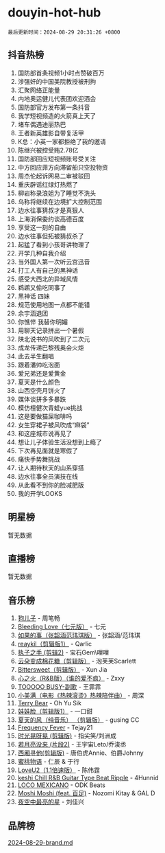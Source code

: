 # douyin-hot-hub

`最后更新时间：2024-08-29 20:31:26 +0800`

## 抖音热榜

1. 国防部首条视频1小时点赞破百万
1. 涉强奸的中国美院教授被刑拘
1. 汇聚网络正能量
1. 内地奥运健儿代表团欢迎酒会
1. 国防部官方发布第一条抖音
1. 我学短视频造的火箭真上天了
1. 堵车偶遇迪丽热巴
1. 王者新英雄影自带复活甲
1. K总：小英一家都拒绝了我的邀请
1. 陈继兴被控受贿2.78亿
1. 国防部回应短视频账号受关注
1. 中方回应菲方向滞留船只空投物资
1. 周杰伦起诉网易二审被驳回
1. 重庆辟谣红绿灯热燃了
1. 柳岩称录浪姐为了睡觉不洗头
1. 乌称将继续在边境扩大控制范围
1. 边水往事猜叔才是真狠人
1. 上海消保委约谈高德百度
1. 享受这一刻的自由
1. 边水往事但拓被猜叔杀了
1. 起猛了看到小孩哥讲物理了
1. 开学几种自我介绍
1. 当外国人第一次听云宫迅音
1. 打工人有自己的黑神话
1. 感受大西北的异域风情
1. 鹈鹕又偷吃同事了
1. 黑神话 四妹
1. 规范使用地图一点都不能错
1. 余宇涵退团
1. 你憔悴 我替你明媚
1. 用聊天记录拼出一个暑假
1. 陕北说书的风吹到了二次元
1. 成龙传递巴黎残奥会火炬
1. 此去半生翻唱
1. 跟着潘帅吃泡面
1. 爱兄弟还是爱黄金
1. 夏天是什么颜色
1. 山西空壳月饼火了
1. 媒体谈拼多多暴跌
1. 模仿檀健次青蛙yue挑战
1. 这是要做猫屎咖啡吗
1. 女生穿裙子被风吹成“麻袋”
1. 和这座城市说再见了
1. 想让儿子体验生活没想到上瘾了
1. 下次再见面就是寒假了
1. 痛快手势舞挑战
1. 让人期待秋天的山系穿搭
1. 边水往事全员演技在线
1. 从此看不到你的脸减肥版
1. 我的开学LOOKS

## 明星榜

暂无数据

## 直播榜

暂无数据

## 音乐榜

1. [狗儿子](https://sf3-cdn-tos.douyinstatic.com/obj/tos-cn-ve-2774/osvuItF7HhQ8nfz5BHDCMbu5ZOmgxBGtmcEpfn) - 周笔畅
1. [Bleeding Love（七元版）](https://sf3-cdn-tos.douyinstatic.com/obj/tos-cn-ve-2774/oEgC9eZFHQ1MfSRnrfkzFp8AayDWqAQMABBgUs) - 七元
1. [如果的事（张韶涵范玮琪版）](https://sf5-hl-cdn-tos.douyinstatic.com/obj/tos-cn-ve-2774/owI7MDDyzHddFIDNOFiTf8qYP1fafEiAgmjsCv) - 张韶涵/范玮琪
1. [reaykil（剪辑版1）](https://sf3-cdn-tos.douyinstatic.com/obj/tos-cn-ve-2774/osSIWpEdiiBoAWKQMsIBhmw1wUEJn5z20ANfA9) - Qarlic
1. [执子之手 (剪辑2)](https://sf5-hl-cdn-tos.douyinstatic.com/obj/tos-cn-ve-2774/oUoZLQjCc31XzqsBnBQUNgeKtYPBcgbFDwtfcu) - 宝石Gem\哩哩
1. [云朵变成棉花糖（剪辑版）](https://sf5-hl-cdn-tos.douyinstatic.com/obj/tos-cn-ve-2774/o8LC84GQLALFfXeyJmh8KE61byVQYMMeAZLfEI) - 泡芙芙Scarlett
1. [Bittersweet（剪辑版）](https://sf5-hl-cdn-tos.douyinstatic.com/obj/tos-cn-ve-2774/oIR5xcAceFQosUeHXGzNQpCesIBELaANA2RYoJ) - Xun Jia
1. [心之火（R&B版）（谁的爱不疯）](https://sf5-hl-cdn-tos.douyinstatic.com/obj/tos-cn-ve-2774/okemkEDaIBBE3OosftCgMxlFkLQZRw37t36ZQv) - Zxxy
1. [TOOOOO BUSY-副歌](https://sf5-hl-cdn-tos.douyinstatic.com/obj/tos-cn-ve-2774/o0fmjGZetNDjSM5EimFs2QlzBg30YgByJMRQrC) - 王霏霏
1. [小美满（电影《热辣滚烫》热辣陪伴曲）](https://sf5-hl-cdn-tos.douyinstatic.com/obj/tos-cn-ve-2774/o0GAn2lSgfZIDUgtevCGDQYnFg4CwnrBaxbTZL) - 周深
1. [Terry Bear](https://sf5-hl-cdn-tos.douyinstatic.com/obj/tos-cn-ve-2774/oY98zQoBzAv3LMriiCP1nBInWAHWfS2wisMjSc) - Oh Yu Sik
1. [娃娃脸（剪辑版1）](https://sf3-cdn-tos.douyinstatic.com/obj/tos-cn-ve-2774/oIimSCgQoNUePTAZ1Ba7TeADY4KetGYsVFeaaB) - 一口甜
1. [夏天的风（纯音乐） （剪辑版）](https://sf5-hl-cdn-tos.douyinstatic.com/obj/tos-cn-ve-2774/oUzLjBZZFQAoNRmGokEeD5zfQCObp6UeFAnTa6) - gusing CC
1. [Frequency Fever](https://sf5-hl-cdn-tos.douyinstatic.com/obj/tos-cn-ve-2774/os94PCgvfCQSGh1ogDZmrFB6eEACFtZXwHEYHh) - Tejay21
1. [时光晃呀晃 (剪辑版)](https://sf5-hl-cdn-tos.douyinstatic.com/obj/tos-cn-ve-2774/o8ACeQem3gwI1x3GIYGAfKG0LJebKFRJDwRwyW) - 指尖笑/刘洲成
1. [若月亮没来 (片段2)](https://sf3-cdn-tos.douyinstatic.com/obj/tos-cn-ve-2774/ocQavLLjkCOeDxGyYeIMGgNAIwJ0QXE1Ve3Fzv) - 王宇宙Leto/乔浚丞
1. [西厢寻他(剪辑版)](https://sf3-cdn-tos.douyinstatic.com/obj/tos-cn-ve-2774/oUsAVfAQKlRNxEv5qxvIB8o5qmIWUcXbzJKJhw) - 唐伯虎Annie、伯爵Johnny
1. [蜜桃物语](https://sf3-cdn-tos.douyinstatic.com/obj/tos-cn-ve-2774/oIhOSCZtIACtYU4XQkngiW9kCBfVD1Fz9IYeqL) - 仁辰 & 于行
1. [LoveU2（1.1倍速版）](https://sf3-cdn-tos.douyinstatic.com/obj/tos-cn-ve-2774/oQMeDffLaEmgMwgCOEMAFCI6INzoFPgWdD0rsa) - 陈伟霆
1. [keshi Chill R&B Guitar Type Beat Ripple](https://sf5-hl-cdn-tos.douyinstatic.com/obj/tos-cn-ve-2774/okQIfmitAB3HpgZQo0YCEFEACcDhQngn0fkFIC) - 4Hunnid
1. [LOCO MEXICANO](https://sf5-hl-cdn-tos.douyinstatic.com/obj/tos-cn-ve-2774/owxVoxJorA4ILBfsMAjU6t7O1xW9w0tS7EYzh6) - ODK Beats
1. [Moshi Moshi (feat. 百足)](https://sf3-cdn-tos.douyinstatic.com/obj/tos-cn-ve-2774/ooJjIHi8hVoNioNtAOBBMJ13sqywJAGW1piyfb) - Nozomi Kitay & GAL D
1. [夜空中最亮的星](https://sf5-hl-cdn-tos.douyinstatic.com/obj/tos-cn-ve-2774/o4IfgGwqqnFeXEMGaS8JBzJAdayAaCeoxqbjCD) - 刘佳兴

## 品牌榜

[2024-08-29-brand.md](2024-08-29-brand.md)

